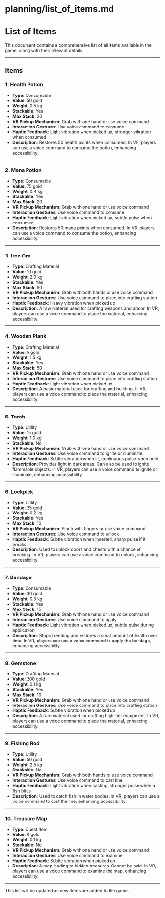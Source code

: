 # planning/list_of_items.md

# List of Items

This document contains a comprehensive list of all items available in the game, along with their relevant details.

---

## Items

### 1. **Health Potion**
- **Type**: Consumable
- **Value**: 50 gold
- **Weight**: 0.5 kg
- **Stackable**: Yes
- **Max Stack**: 20
- **VR Pickup Mechanism**: Grab with one hand or use voice command
- **Interaction Gestures**: Use voice command to consume
- **Haptic Feedback**: Light vibration when picked up, stronger vibration when consumed
- **Description**: Restores 50 health points when consumed. In VR, players can use a voice command to consume the potion, enhancing accessibility.

---

### 2. **Mana Potion**
- **Type**: Consumable
- **Value**: 75 gold
- **Weight**: 0.4 kg
- **Stackable**: Yes
- **Max Stack**: 20
- **VR Pickup Mechanism**: Grab with one hand or use voice command
- **Interaction Gestures**: Use voice command to consume
- **Haptic Feedback**: Light vibration when picked up, subtle pulse when consumed
- **Description**: Restores 50 mana points when consumed. In VR, players can use a voice command to consume the potion, enhancing accessibility.

---

### 3. **Iron Ore**
- **Type**: Crafting Material
- **Value**: 10 gold
- **Weight**: 2.0 kg
- **Stackable**: Yes
- **Max Stack**: 50
- **VR Pickup Mechanism**: Grab with both hands or use voice command
- **Interaction Gestures**: Use voice command to place into crafting station
- **Haptic Feedback**: Heavy vibration when picked up
- **Description**: A raw material used for crafting weapons and armor. In VR, players can use a voice command to place the material, enhancing accessibility.

---

### 4. **Wooden Plank**
- **Type**: Crafting Material
- **Value**: 5 gold
- **Weight**: 1.5 kg
- **Stackable**: Yes
- **Max Stack**: 50
- **VR Pickup Mechanism**: Grab with one hand or use voice command
- **Interaction Gestures**: Use voice command to place into crafting station
- **Haptic Feedback**: Light vibration when picked up
- **Description**: A basic material used for crafting and building. In VR, players can use a voice command to place the material, enhancing accessibility.

---

### 5. **Torch**
- **Type**: Utility
- **Value**: 15 gold
- **Weight**: 1.0 kg
- **Stackable**: No
- **VR Pickup Mechanism**: Grab with one hand or use voice command
- **Interaction Gestures**: Use voice command to ignite or illuminate
- **Haptic Feedback**: Subtle vibration when lit, continuous pulse when held
- **Description**: Provides light in dark areas. Can also be used to ignite flammable objects. In VR, players can use a voice command to ignite or illuminate, enhancing accessibility.

---

### 6. **Lockpick**
- **Type**: Utility
- **Value**: 25 gold
- **Weight**: 0.2 kg
- **Stackable**: Yes
- **Max Stack**: 10
- **VR Pickup Mechanism**: Pinch with fingers or use voice command
- **Interaction Gestures**: Use voice command to unlock
- **Haptic Feedback**: Subtle vibration when inserted, sharp pulse if it breaks
- **Description**: Used to unlock doors and chests with a chance of breaking. In VR, players can use a voice command to unlock, enhancing accessibility.

---

### 7. **Bandage**
- **Type**: Consumable
- **Value**: 30 gold
- **Weight**: 0.3 kg
- **Stackable**: Yes
- **Max Stack**: 15
- **VR Pickup Mechanism**: Grab with one hand or use voice command
- **Interaction Gestures**: Use voice command to apply
- **Haptic Feedback**: Light vibration when picked up, subtle pulse during application
- **Description**: Stops bleeding and restores a small amount of health over time. In VR, players can use a voice command to apply the bandage, enhancing accessibility.

---

### 8. **Gemstone**
- **Type**: Crafting Material
- **Value**: 200 gold
- **Weight**: 0.1 kg
- **Stackable**: Yes
- **Max Stack**: 10
- **VR Pickup Mechanism**: Grab with one hand or use voice command
- **Interaction Gestures**: Use voice command to place into crafting station
- **Haptic Feedback**: Subtle vibration when picked up
- **Description**: A rare material used for crafting high-tier equipment. In VR, players can use a voice command to place the material, enhancing accessibility.

---

### 9. **Fishing Rod**
- **Type**: Utility
- **Value**: 50 gold
- **Weight**: 2.5 kg
- **Stackable**: No
- **VR Pickup Mechanism**: Grab with both hands or use voice command
- **Interaction Gestures**: Use voice command to cast line
- **Haptic Feedback**: Light vibration when casting, stronger pulse when a fish bites
- **Description**: Used to catch fish in water bodies. In VR, players can use a voice command to cast the line, enhancing accessibility.

---

### 10. **Treasure Map**
- **Type**: Quest Item
- **Value**: 0 gold
- **Weight**: 0.1 kg
- **Stackable**: No
- **VR Pickup Mechanism**: Grab with one hand or use voice command
- **Interaction Gestures**: Use voice command to examine
- **Haptic Feedback**: Subtle vibration when picked up
- **Description**: A map leading to hidden treasures. Cannot be sold. In VR, players can use a voice command to examine the map, enhancing accessibility.

---

This list will be updated as new items are added to the game.